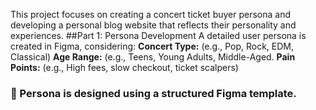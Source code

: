 This project focuses on creating a concert ticket buyer persona and developing a personal blog website that reflects their personality and experiences.
##Part 1: Persona Development
A detailed user persona is created in Figma, considering:
**Concert Type:** (e.g., Pop, Rock, EDM, Classical)
**Age Range:** (e.g., Teens, Young Adults, Middle-Aged.
**Pain Points:** (e.g., High fees, slow checkout, ticket scalpers)

### 📌 Persona is designed using a structured Figma template.


